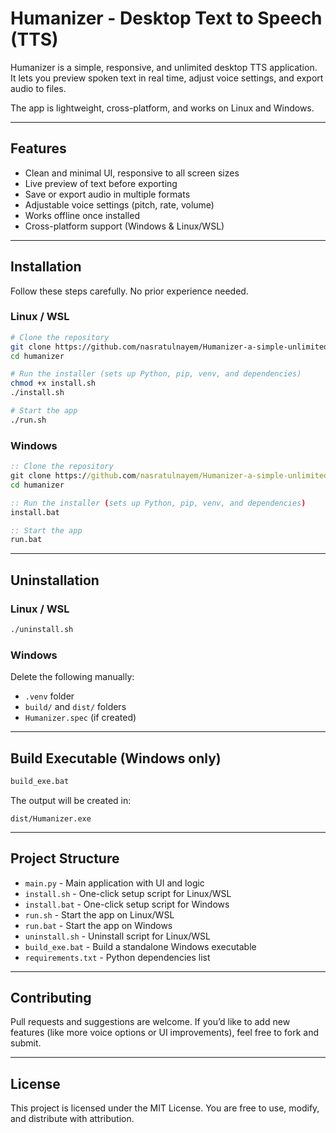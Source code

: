 # Humanizer - Desktop Text to Speech (TTS)

Humanizer is a simple, responsive, and unlimited desktop TTS application.  
It lets you preview spoken text in real time, adjust voice settings, and export audio to files.

The app is lightweight, cross-platform, and works on Linux and Windows.

---

## Features
- Clean and minimal UI, responsive to all screen sizes  
- Live preview of text before exporting  
- Save or export audio in multiple formats  
- Adjustable voice settings (pitch, rate, volume)  
- Works offline once installed  
- Cross-platform support (Windows & Linux/WSL)  

---

## Installation

Follow these steps carefully. No prior experience needed.

### Linux / WSL
```bash
# Clone the repository
git clone https://github.com/nasratulnayem/Humanizer-a-simple-unlimited-desktop-TTS-app-with-live-preview-and-save-export.git
cd humanizer

# Run the installer (sets up Python, pip, venv, and dependencies)
chmod +x install.sh
./install.sh

# Start the app
./run.sh
````

### Windows

```bat
:: Clone the repository
git clone https://github.com/nasratulnayem/Humanizer-a-simple-unlimited-desktop-TTS-app-with-live-preview-and-save-export.git
cd humanizer

:: Run the installer (sets up Python, pip, venv, and dependencies)
install.bat

:: Start the app
run.bat
```

---

## Uninstallation

### Linux / WSL

```bash
./uninstall.sh
```

### Windows

Delete the following manually:

* `.venv` folder
* `build/` and `dist/` folders
* `Humanizer.spec` (if created)

---

## Build Executable (Windows only)

```bat
build_exe.bat
```

The output will be created in:

```
dist/Humanizer.exe
```

---

## Project Structure

* `main.py` - Main application with UI and logic
* `install.sh` - One-click setup script for Linux/WSL
* `install.bat` - One-click setup script for Windows
* `run.sh` - Start the app on Linux/WSL
* `run.bat` - Start the app on Windows
* `uninstall.sh` - Uninstall script for Linux/WSL
* `build_exe.bat` - Build a standalone Windows executable
* `requirements.txt` - Python dependencies list

---

## Contributing

Pull requests and suggestions are welcome.
If you’d like to add new features (like more voice options or UI improvements), feel free to fork and submit.

---

## License

This project is licensed under the MIT License.
You are free to use, modify, and distribute with attribution.
